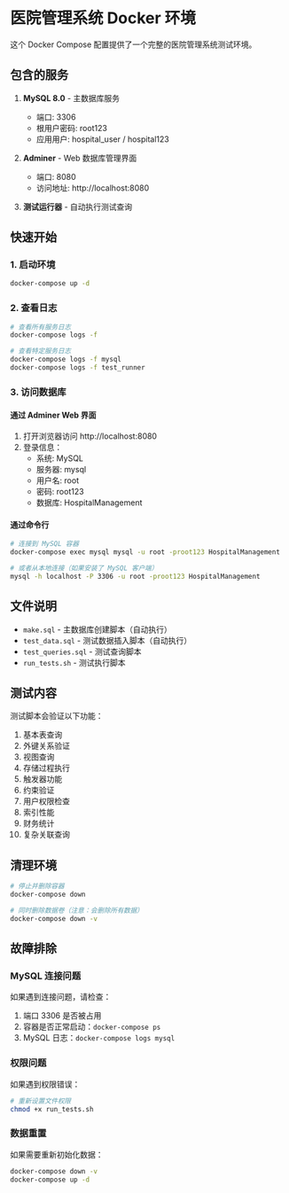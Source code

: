 # 医院管理系统 Docker 环境

这个 Docker Compose 配置提供了一个完整的医院管理系统测试环境。

## 包含的服务

1. **MySQL 8.0** - 主数据库服务
   - 端口: 3306
   - 根用户密码: root123
   - 应用用户: hospital_user / hospital123

2. **Adminer** - Web 数据库管理界面
   - 端口: 8080
   - 访问地址: http://localhost:8080

3. **测试运行器** - 自动执行测试查询

## 快速开始

### 1. 启动环境
```bash
docker-compose up -d
```

### 2. 查看日志
```bash
# 查看所有服务日志
docker-compose logs -f

# 查看特定服务日志
docker-compose logs -f mysql
docker-compose logs -f test_runner
```

### 3. 访问数据库

#### 通过 Adminer Web 界面
1. 打开浏览器访问 http://localhost:8080
2. 登录信息：
   - 系统: MySQL
   - 服务器: mysql
   - 用户名: root
   - 密码: root123
   - 数据库: HospitalManagement

#### 通过命令行
```bash
# 连接到 MySQL 容器
docker-compose exec mysql mysql -u root -proot123 HospitalManagement

# 或者从本地连接（如果安装了 MySQL 客户端）
mysql -h localhost -P 3306 -u root -proot123 HospitalManagement
```

## 文件说明

- `make.sql` - 主数据库创建脚本（自动执行）
- `test_data.sql` - 测试数据插入脚本（自动执行）
- `test_queries.sql` - 测试查询脚本
- `run_tests.sh` - 测试执行脚本

## 测试内容

测试脚本会验证以下功能：
1. 基本表查询
2. 外键关系验证
3. 视图查询
4. 存储过程执行
5. 触发器功能
6. 约束验证
7. 用户权限检查
8. 索引性能
9. 财务统计
10. 复杂关联查询

## 清理环境

```bash
# 停止并删除容器
docker-compose down

# 同时删除数据卷（注意：会删除所有数据）
docker-compose down -v
```

## 故障排除

### MySQL 连接问题
如果遇到连接问题，请检查：
1. 端口 3306 是否被占用
2. 容器是否正常启动：`docker-compose ps`
3. MySQL 日志：`docker-compose logs mysql`

### 权限问题
如果遇到权限错误：
```bash
# 重新设置文件权限
chmod +x run_tests.sh
```

### 数据重置
如果需要重新初始化数据：
```bash
docker-compose down -v
docker-compose up -d
```
